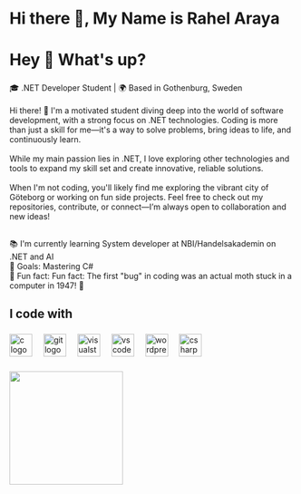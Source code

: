 <h1 align="left">Hi there 👋, My Name is Rahel Araya</h1>

###
<h1 align="left">Hey 👋 What's up?</h1>

###

<p align="left">🎓 .NET Developer Student | 🌍 Based in  Gothenburg, Sweden<br><br>Hi there! 👋 I'm a motivated student diving deep into the world of software development, with a strong focus on .NET technologies. Coding is more than just a skill for me—it's a way to solve problems, bring ideas to life, and continuously learn.<br><br>While my main passion lies in .NET, I love exploring other technologies and tools to expand my skill set and create innovative, reliable solutions.<br><br>When I'm not coding, you'll likely find me exploring the vibrant city of Göteborg or working on fun side projects. Feel free to check out my repositories, contribute, or connect—I’m always open to collaboration and new ideas!</p>

###

<h2 align="left"></h2>

###

<p align="left">📚 I'm currently learning System developer at NBI/Handelsakademin on .NET and AI<br>🎯 Goals: Mastering C#<br>🎲 Fun fact: Fun fact: The first "bug" in coding was an actual moth stuck in a computer in 1947! 🦋</p>

###

<h2 align="left">I code with</h2>

###

<div align="left">
  <img src="https://cdn.jsdelivr.net/gh/devicons/devicon/icons/c/c-original.svg" height="40" alt="c logo"  />
  <img width="12" />
  <img src="https://cdn.jsdelivr.net/gh/devicons/devicon/icons/git/git-original.svg" height="40" alt="git logo"  />
  <img width="12" />
  <img src="https://cdn.jsdelivr.net/gh/devicons/devicon/icons/visualstudio/visualstudio-plain.svg" height="40" alt="visualstudio logo"  />
  <img width="12" />
  <img src="https://cdn.jsdelivr.net/gh/devicons/devicon/icons/vscode/vscode-original.svg" height="40" alt="vscode logo"  />
  <img width="12" />
  <img src="https://cdn.jsdelivr.net/gh/devicons/devicon/icons/wordpress/wordpress-original.svg" height="40" alt="wordpress logo"  />
  <img width="12" />
  <img src="https://cdn.jsdelivr.net/gh/devicons/devicon/icons/csharp/csharp-original.svg" height="40" alt="csharp logo"  />
</div>

###

<div align="left">
  <img height="200" src=""  />
</div>

###


